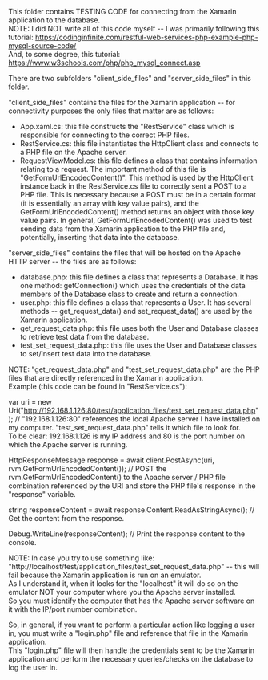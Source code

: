 This folder contains TESTING CODE for connecting from the Xamarin application to the database.  
NOTE: I did NOT write all of this code myself -- I was primarily following this tutorial: https://codinginfinite.com/restful-web-services-php-example-php-mysql-source-code/  
And, to some degree, this tutorial: https://www.w3schools.com/php/php_mysql_connect.asp  


There are two subfolders "client_side_files" and "server_side_files" in this folder.  

"client_side_files" contains the files for the Xamarin application -- for connectivity purposes the only files that matter are as follows:  
- App.xaml.cs: this file constructs the "RestService" class which is responsible for connecting to the correct PHP files.  
- RestService.cs: this file instantiates the HttpClient class and connects to a PHP file on the Apache server.  
- RequestViewModel.cs: this file defines a class that contains information relating to a request. The important method of this file is "GetFormUrlEncodedContent()".
This method is used by the HttpClient instance back in the RestService.cs file to correctly sent a POST to a PHP file.
This is necessary because a POST must be in a certain format (it is essentially an array with key value pairs), and the GetFormUrlEncodedContent() method returns an object with those key value pairs.
In general, GetFormUrlEncodedContent() was used to test sending data from the Xamarin application to the PHP file and, potentially, inserting that data into the database.

"server_side_files" contains the files that will be hosted on the Apache HTTP server -- the files are as follows:  
- database.php: this file defines a class that represents a Database. It has one method: getConnection() which uses the credentials of the data members of the Database class to create and return a connection.  
- user.php: this file defines a class that represents a User. It has several methods -- get_request_data() and set_request_data() are used by the Xamarin application.  
- get_request_data.php: this file uses both the User and Database classes to retrieve test data from the database.  
- test_set_request_data.php: this file uses the User and Database classes to set/insert test data into the database.  

NOTE: "get_request_data.php" and "test_set_request_data.php" are the PHP files that are directly referenced in the Xamarin application.  
Example (this code can be found in "RestService.cs"):  

var uri = new Uri("http://192.168.1.126:80/test/application_files/test_set_request_data.php");  // "192.168.1.126:80" references the local Apache server I have installed on my computer. "test_set_request_data.php" tells it which file to look for.  
To be clear: 192.168.1.126 is my IP address and 80 is the port number on which the Apache server is running.  

HttpResponseMessage response = await client.PostAsync(uri, rvm.GetFormUrlEncodedContent()); // POST the rvm.GetFormUrlEncodedContent() to the Apache server / PHP file combination referenced by the URI and store the PHP file's response in the "response" variable.  

string responseContent = await response.Content.ReadAsStringAsync(); // Get the content from the response.  

Debug.WriteLine(responseContent); // Print the response content to the console.  

NOTE: In case you try to use something like: "http://localhost/test/application_files/test_set_request_data.php" -- this will fail because the Xamarin application is run on an emulator.  
As I understand it, when it looks for the "localhost" it will do so on the emulator NOT your computer where you the Apache server installed.  
So you must identify the computer that has the Apache server software on it with the IP/port number combination.  

So, in general, if you want to perform a particular action like logging a user in, you must write a "login.php" file and reference that file in the Xamarin application.  
This "login.php" file will then handle the credentials sent to be the Xamarin application and perform the necessary queries/checks on the database to log the user in.  